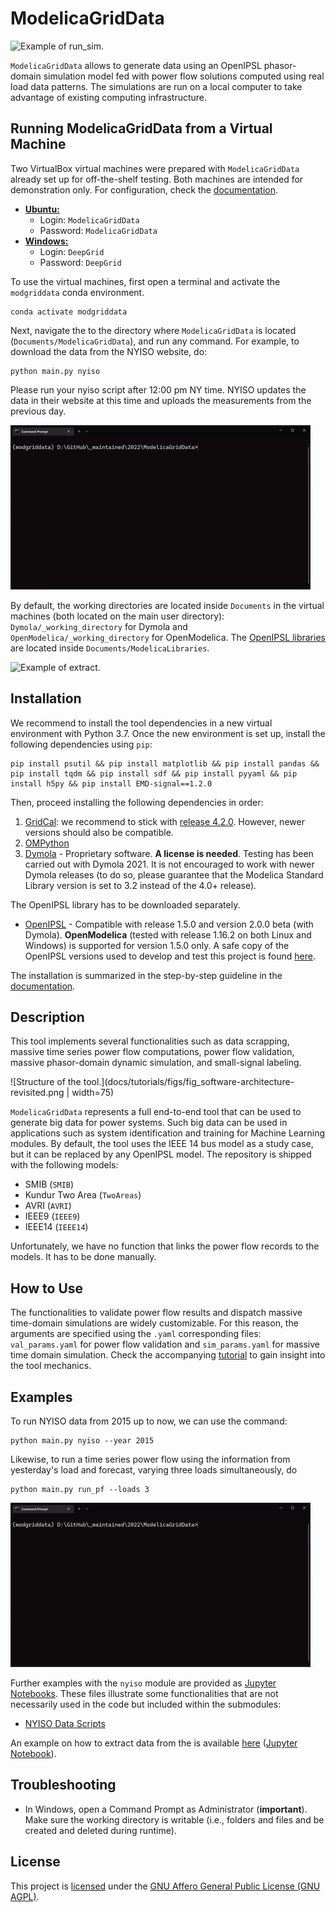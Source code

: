 ModelicaGridData
=========================================

![Example of `run_sim`.](docs/tutorials/figs/gif_run_sim-example.gif)

`ModelicaGridData` allows to generate data using an OpenIPSL phasor-domain simulation model fed with power flow solutions computed using real load data patterns. The simulations are run on a local computer to take advantage of existing computing infrastructure.

## Running ModelicaGridData from a Virtual Machine

Two VirtualBox virtual machines were prepared with `ModelicaGridData` already set up for off-the-shelf testing. Both machines are intended for demonstration only. For configuration, check the [documentation](docs/guidelines/VM_installation.md).

- [**Ubuntu:**](https://www.dropbox.com/s/z1lbo1rimq7vjr2/ModelicaGridData_Ubuntu.vdi?dl=0)
  - Login: `ModelicaGridData`
  - Password: `ModelicaGridData`
- [**Windows:**](https://www.dropbox.com/s/76hhso7bjkpix2z/ModelicaGridData_Win10.vdi?dl=0)
  - Login: `DeepGrid`
  - Password: `DeepGrid`

To use the virtual machines, first open a terminal and activate the `modgriddata` conda environment.

```
conda activate modgriddata
```

Next, navigate the to the directory where `ModelicaGridData` is located (`Documents/ModelicaGridData`), and run any command. For example, to download the data from the NYISO website, do:

```
python main.py nyiso
```

Please run your nyiso script after 12:00 pm NY time. NYISO updates the data in their website at this time and uploads the measurements from the previous day.

![Example of `nyiso`.](docs/tutorials/figs/gif_nyiso-example.gif)

By default, the working directories are located inside `Documents` in the virtual machines (both located on the main user directory): `Dymola/_working_directory` for Dymola and `OpenModelica/_working_directory`  for OpenModelica. The [OpenIPSL libraries](https://www.dropbox.com/s/kj0ivboxq3a7tet/OpenIPSL_.zip?dl=0) are located inside `Documents/ModelicaLibraries`.

![Example of `extract`.](docs/tutorials/figs/gif_extract-example.gif)

## Installation

We recommend to install the tool dependencies in a new virtual environment with Python 3.7. Once the new environment is set up, install the following dependencies using `pip`:

```
pip install psutil && pip install matplotlib && pip install pandas && pip install tqdm && pip install sdf && pip install pyyaml && pip install h5py && pip install EMD-signal==1.2.0
```

Then, proceed installing the following dependencies in order:

1. [GridCal](docs/guidelines/gridcal_installation.md): we recommend to stick with [release 4.2.0](https://github.com/SanPen/GridCal/releases/tag/4.2.0). However, newer versions should also be compatible.
2. [OMPython](docs/guidelines/OMPython_installation.md)
3. [Dymola](https://www.3ds.com/products-services/catia/products/dymola/) - Proprietary software. **A license is needed**. Testing has been carried out with Dymola 2021. It is not encouraged to work with newer Dymola releases (to do so, please guarantee that the Modelica Standard Library version is set to 3.2 instead of the 4.0+ release).

The OpenIPSL library has to be downloaded separately.

- [OpenIPSL](www.OpenIPSL.com) - Compatible with release 1.5.0 and version 2.0.0 beta (with Dymola). **OpenModelica** (tested with release 1.16.2 on both Linux and Windows) is supported for version 1.5.0 only. A safe copy of the OpenIPSL versions used to develop and test this project is found [here](https://www.dropbox.com/s/kj0ivboxq3a7tet/OpenIPSL_.zip?dl=0).

The installation is summarized in the step-by-step guideline in the [documentation](docs/guidelines/stepwise_installation.md).

## Description

This tool implements several functionalities such as data scrapping, massive time series power flow computations, power flow validation, massive phasor-domain dynamic simulation, and small-signal labeling.

![Structure of the tool.](docs/tutorials/figs/fig_software-architecture-revisited.png | width=75)

`ModelicaGridData` represents a full end-to-end tool that can be used to generate big data for power systems. Such big data can be used in applications such as system identification and training for Machine Learning modules. By default, the tool uses the IEEE 14 bus model as a study case, but it can be replaced by any OpenIPSL model. The repository is shipped with the following models:

- SMIB (`SMIB`)
- Kundur Two Area (`TwoAreas`)
- AVRI (`AVRI`)
- IEEE9 (`IEEE9`)
- IEEE14 (`IEEE14`)

Unfortunately, we have no function that links the power flow records to the models. It has to be done manually.

## How to Use

The functionalities to validate power flow results and dispatch massive time-domain simulations are widely customizable. For this reason, the arguments are specified using the `.yaml` corresponding files: `val_params.yaml` for power flow validation and `sim_params.yaml` for massive time domain simulation. Check the accompanying [tutorial](docs/tutorials/tutorial_nyiso.md) to gain insight into the tool mechanics.

## Examples

To run NYISO data from 2015 up to now, we can use the command:

```
python main.py nyiso --year 2015
```

Likewise, to run a time series power flow using the information from yesterday's load and forecast, varying three loads simultaneously, do
```
python main.py run_pf --loads 3
```

![Example of `run_pf`.](docs/tutorials/figs/gif_run_pf-example.gif)

Further examples with the `nyiso` module are provided as [Jupyter Notebooks](docs/notebooks/example_nyiso_data.ipynb). These files illustrate some functionalities that are not necessarily used in the code but included within the submodules:

- [NYISO Data Scripts](docs/notebooks/example_nyiso_data.ipynb)

An example on how to extract data from the is available [here](docs/examples/extract_data_example.md) ([Jupyter Notebook](docs/notebooks/example_extract_data.ipynb)).

## Troubleshooting

- In Windows, open a Command Prompt as Administrator (**important**). Make sure the working directory is writable (i.e., folders and files and be created and deleted during runtime).

## License

This project is [licensed](./LICENSE.txt) under the [GNU Affero General Public License (GNU AGPL)](https://www.gnu.org/licenses/agpl-3.0.en.html).
